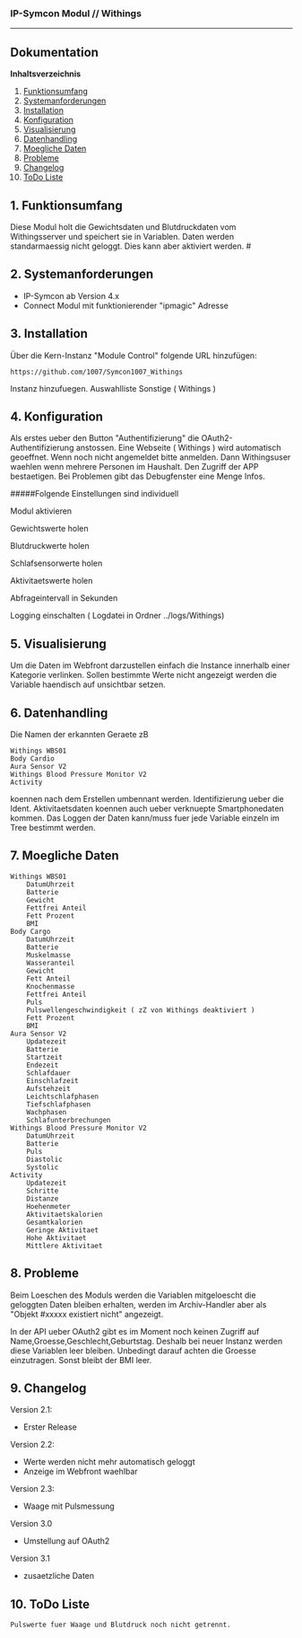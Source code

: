 ### IP-Symcon Modul // Withings
---
## Dokumentation

**Inhaltsverzeichnis**

1. [Funktionsumfang](#1-funktionsumfang) 
2. [Systemanforderungen](#2-systemanforderungen)
3. [Installation](#3-installation)
4. [Konfiguration](#4-konfiguration)
5. [Visualisierung](#5-visualisierung)
6. [Datenhandling](#6-datenhandling)
7. [Moegliche Daten](#7-datas)
8. [Probleme](#8-probleme)
9. [Changelog](#9-changelog)
10. [ToDo Liste](#10-todo)

## 1. Funktionsumfang
Diese Modul holt die Gewichtsdaten und Blutdruckdaten vom Withingsserver
und speichert sie in Variablen. Daten werden standarmaessig nicht geloggt.
Dies kann aber aktiviert werden.
                                                                                                                  #
## 2. Systemanforderungen
- IP-Symcon ab Version 4.x
- Connect Modul mit funktionierender "ipmagic" Adresse

## 3. Installation
Über die Kern-Instanz "Module Control" folgende URL hinzufügen:

`https://github.com/1007/Symcon1007_Withings`

Instanz hinzufuegen.
Auswahlliste Sonstige ( Withings )

## 4. Konfiguration
Als erstes ueber den Button "Authentifizierung" die
OAuth2-Authentifizierung anstossen.
Eine Webseite ( Withings ) wird automatisch geoeffnet.
Wenn noch nicht angemeldet bitte anmelden.
Dann Withingsuser waehlen wenn mehrere Personen im Haushalt.
Den Zugriff der APP bestaetigen.
Bei Problemen gibt das Debugfenster eine Menge Infos.

#####Folgende Einstellungen sind individuell

Modul aktivieren

Gewichtswerte holen

Blutdruckwerte holen

Schlafsensorwerte holen

Aktivitaetswerte holen

Abfrageintervall in Sekunden

Logging einschalten ( Logdatei in Ordner ../logs/Withings)

## 5. Visualisierung
Um die Daten im Webfront darzustellen einfach die Instance innerhalb einer
Kategorie verlinken. Sollen bestimmte Werte nicht angezeigt werden die
Variable haendisch auf unsichtbar setzen.

## 6. Datenhandling
Die Namen der erkannten Geraete zB
	
	Withings WBS01
	Body Cardio
	Aura Sensor V2
	Withings Blood Pressure Monitor V2
	Activity
	
koennen nach dem Erstellen umbennant werden. Identifizierung ueber die Ident.
Aktivitaetsdaten koennen auch ueber verknuepte Smartphonedaten kommen.
Das Loggen der Daten kann/muss fuer jede Variable einzeln im Tree
bestimmt werden.

## 7. Moegliche Daten
	
	Withings WBS01
		DatumUhrzeit
		Batterie
		Gewicht 
		Fettfrei Anteil
		Fett Prozent
		BMI
	Body Cargo
		DatumUhrzeit
		Batterie 
		Muskelmasse
		Wasseranteil
		Gewicht
		Fett Anteil
		Knochenmasse
		Fettfrei Anteil
		Puls 
		Pulswellengeschwindigkeit ( zZ von Withings deaktiviert )
		Fett Prozent
		BMI
	Aura Sensor V2
		Updatezeit
		Batterie
		Startzeit
		Endezeit
		Schlafdauer
		Einschlafzeit
		Aufstehzeit
		Leichtschlafphasen
		Tiefschlafphasen
		Wachphasen
		Schlafunterbrechungen
	Withings Blood Pressure Monitor V2
		DatumUhrzeit
		Batterie
		Puls
		Diastolic
		Systolic
	Activity
		Updatezeit
		Schritte
		Distanze
		Hoehenmeter
		Aktivitaetskalorien
		Gesamtkalorien
		Geringe Aktivitaet
		Hohe Aktivitaet
		Mittlere Aktivitaet
		

## 8. Probleme
Beim Loeschen des Moduls werden die Variablen mitgeloescht die geloggten
Daten bleiben erhalten, werden im Archiv-Handler aber als
"Objekt #xxxxx existiert nicht" angezeigt.

In der API ueber OAuth2 gibt es im Moment noch keinen Zugriff
auf Name,Groesse,Geschlecht,Geburtstag. Deshalb bei neuer Instanz werden diese
Variablen leer bleiben. Unbedingt darauf achten die Groesse einzutragen.
Sonst bleibt der BMI leer.

## 9. Changelog
Version 2.1:
  - Erster Release

Version 2.2:
  - Werte werden nicht mehr automatisch geloggt
  - Anzeige im Webfront waehlbar

Version 2.3:
  - Waage mit Pulsmessung

Version 3.0  
  - Umstellung auf OAuth2

Version 3.1  
  - zusaetzliche Daten 
  
## 10. ToDo Liste
	Pulswerte fuer Waage und Blutdruck noch nicht getrennt.

  